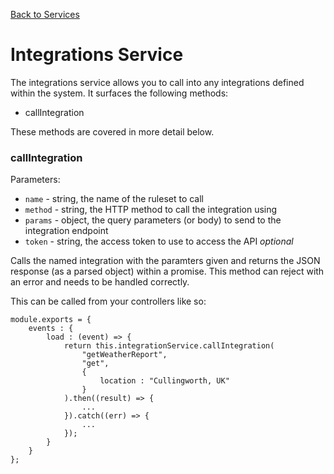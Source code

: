 [Back to Services](/documentation/services)

# Integrations Service

The integrations service allows you to call into any integrations defined within the system. It surfaces the following methods:

*   callIntegration

These methods are covered in more detail below.

### callIntegration

Parameters:

*   `name` - string, the name of the ruleset to call
*   `method` - string, the HTTP method to call the integration using
*   `params` - object, the query parameters (or body) to send to the integration endpoint
*   `token` - string, the access token to use to access the API *optional*

Calls the named integration with the paramters given and returns the JSON response (as a parsed object) within a promise. This method can reject with an error and needs to be handled correctly.

This can be called from your controllers like so:

```
module.exports = {
	events : {
		load : (event) => {
			return this.integrationService.callIntegration(
				"getWeatherReport",
				"get",
				{
					location : "Cullingworth, UK"
				}
			).then((result) => {
				...
			}).catch((err) => {
				...
			});
		}
	}
};
```